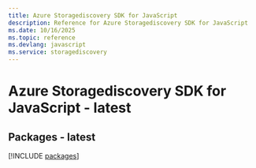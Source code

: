 ```yaml
---
title: Azure Storagediscovery SDK for JavaScript
description: Reference for Azure Storagediscovery SDK for JavaScript
ms.date: 10/16/2025
ms.topic: reference
ms.devlang: javascript
ms.service: storagediscovery
---
```

# Azure Storagediscovery SDK for JavaScript - latest
## Packages - latest
[!INCLUDE [packages](storagediscovery-index.md)]